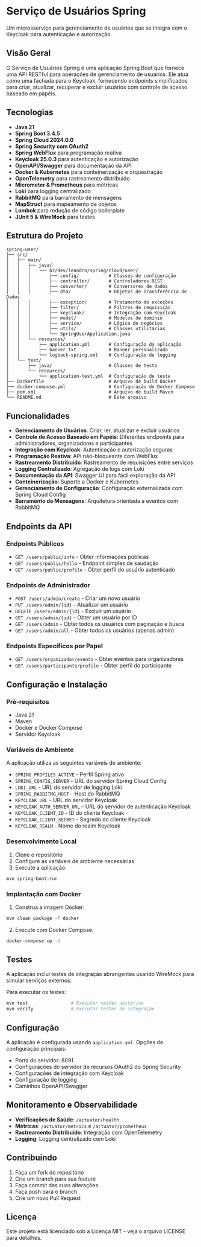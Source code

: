 # Serviço de Usuários Spring

Um microsserviço para gerenciamento de usuários que se integra com o Keycloak para autenticação e autorização.

## Visão Geral

O Serviço de Usuários Spring é uma aplicação Spring Boot que fornece uma API RESTful para operações de gerenciamento de usuários. Ele atua como uma fachada para o Keycloak, fornecendo endpoints simplificados para criar, atualizar, recuperar e excluir usuários com controle de acesso baseado em papéis.

## Tecnologias

- **Java 21**
- **Spring Boot 3.4.5**
- **Spring Cloud 2024.0.0**
- **Spring Security com OAuth2**
- **Spring WebFlux** para programação reativa
- **Keycloak 25.0.3** para autenticação e autorização
- **OpenAPI/Swagger** para documentação da API
- **Docker & Kubernetes** para conteinerização e orquestração
- **OpenTelemetry** para rastreamento distribuído
- **Micrometer & Prometheus** para métricas
- **Loki** para logging centralizado
- **RabbitMQ** para barramento de mensagens
- **MapStruct** para mapeamento de objetos
- **Lombok** para redução de código boilerplate
- **JUnit 5 & WireMock** para testes

## Estrutura do Projeto

```
spring-user/
├── src/
│   ├── main/
│   │   ├── java/
│   │   │   └── br/dev/leandro/spring/cloud/user/
│   │   │       ├── config/           # Classes de configuração
│   │   │       ├── controller/       # Controladores REST
│   │   │       ├── converter/        # Conversores de dados
│   │   │       ├── dto/              # Objetos de Transferência de Dados
│   │   │       ├── exception/        # Tratamento de exceções
│   │   │       ├── filter/           # Filtros de requisição
│   │   │       ├── keycloak/         # Integração com Keycloak
│   │   │       ├── model/            # Modelos de domínio
│   │   │       ├── service/          # Lógica de negócios
│   │   │       ├── utils/            # Classes utilitárias
│   │   │       └── SpringUserApplication.java
│   │   └── resources/
│   │       ├── application.yml       # Configuração da aplicação
│   │       ├── banner.txt            # Banner personalizado
│   │       └── logback-spring.xml    # Configuração de logging
│   └── test/
│       ├── java/                     # Classes de teste
│       └── resources/
│           └── application-test.yml  # Configuração de teste
├── Dockerfile                        # Arquivo de build Docker
├── docker-compose.yml                # Configuração do Docker Compose
├── pom.xml                           # Arquivo de build Maven
└── README.md                         # Este arquivo
```

## Funcionalidades

- **Gerenciamento de Usuários**: Criar, ler, atualizar e excluir usuários
- **Controle de Acesso Baseado em Papéis**: Diferentes endpoints para administradores, organizadores e participantes
- **Integração com Keycloak**: Autenticação e autorização seguras
- **Programação Reativa**: API não-bloqueante com WebFlux
- **Rastreamento Distribuído**: Rastreamento de requisições entre serviços
- **Logging Centralizado**: Agregação de logs com Loki
- **Documentação da API**: Swagger UI para fácil exploração da API
- **Conteinerização**: Suporte a Docker e Kubernetes
- **Gerenciamento de Configuração**: Configuração externalizada com Spring Cloud Config
- **Barramento de Mensagens**: Arquitetura orientada a eventos com RabbitMQ

## Endpoints da API

### Endpoints Públicos

- `GET /users/public/info` - Obter informações públicas
- `GET /users/public/hello` - Endpoint simples de saudação
- `GET /users/public/profile` - Obter perfil do usuário autenticado

### Endpoints de Administrador

- `POST /users/admin/create` - Criar um novo usuário
- `PUT /users/admin/{id}` - Atualizar um usuário
- `DELETE /users/admin/{id}` - Excluir um usuário
- `GET /users/admin/{id}` - Obter um usuário por ID
- `GET /users/admin` - Obter todos os usuários com paginação e busca
- `GET /users/admin/all` - Obter todos os usuários (apenas admin)

### Endpoints Específicos por Papel

- `GET /users/organizador/events` - Obter eventos para organizadores
- `GET /users/participante/profile` - Obter perfil do participante

## Configuração e Instalação

### Pré-requisitos

- Java 21
- Maven
- Docker e Docker Compose
- Servidor Keycloak

### Variáveis de Ambiente

A aplicação utiliza as seguintes variáveis de ambiente:

- `SPRING_PROFILES_ACTIVE` - Perfil Spring ativo
- `SPRING_CONFIG_SERVER` - URL do servidor Spring Cloud Config
- `LOKI_URL` - URL do servidor de logging Loki
- `SPRING_RABBITMQ_HOST` - Host do RabbitMQ
- `KEYCLOAK_URL` - URL do servidor Keycloak
- `KEYCLOAK_AUTH_SERVER_URL` - URL do servidor de autenticação Keycloak
- `KEYCLOAK_CLIENT_ID` - ID do cliente Keycloak
- `KEYCLOAK_CLIENT_SECRET` - Segredo do cliente Keycloak
- `KEYCLOAK_REALM` - Nome do realm Keycloak

### Desenvolvimento Local

1. Clone o repositório
2. Configure as variáveis de ambiente necessárias
3. Execute a aplicação:

```bash
mvn spring-boot:run
```

### Implantação com Docker

1. Construa a imagem Docker:

```bash
mvn clean package -P docker
```

2. Execute com Docker Compose:

```bash
docker-compose up -d
```

## Testes

A aplicação inclui testes de integração abrangentes usando WireMock para simular serviços externos.

Para executar os testes:

```bash
mvn test                # Executar testes unitários
mvn verify              # Executar testes de integração
```

## Configuração

A aplicação é configurada usando `application.yml`. Opções de configuração principais:

- Porta do servidor: 8091
- Configurações do servidor de recursos OAuth2 do Spring Security
- Configurações de integração com Keycloak
- Configuração de logging
- Caminhos OpenAPI/Swagger

## Monitoramento e Observabilidade

- **Verificações de Saúde**: `/actuator/health`
- **Métricas**: `/actuator/metrics` e `/actuator/prometheus`
- **Rastreamento Distribuído**: Integração com OpenTelemetry
- **Logging**: Logging centralizado com Loki

## Contribuindo

1. Faça um fork do repositório
2. Crie um branch para sua feature
3. Faça commit das suas alterações
4. Faça push para o branch
5. Crie um novo Pull Request

## Licença

Este projeto está licenciado sob a Licença MIT - veja o arquivo LICENSE para detalhes.
